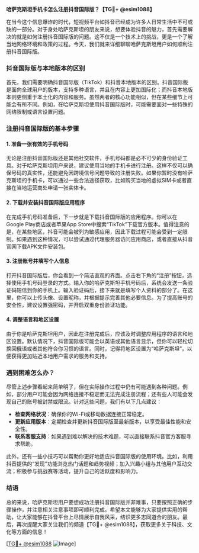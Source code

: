 **哈萨克斯坦手机卡怎么注册抖音国际版？【TG💪+ @esim1088】**

在当今这个信息爆炸的时代，短视频平台如抖音已经成为许多人日常生活中不可或缺的一部分。对于身处哈萨克斯坦的朋友来说，想要体验抖音的魅力，首先需要解决的就是如何注册抖音国际版的问题。这不仅是一个技术上的挑战，更是一个了解当地网络环境和政策的过程。今天，我们就来详细聊聊哈萨克斯坦用户如何顺利注册抖音国际版。

### 抖音国际版与本地版本的区别

首先，我们需要明确抖音国际版（TikTok）和抖音本地版本的区别。抖音国际版是面向全球用户的版本，支持多种语言，并且在内容上更加国际化；而抖音本地版本则更侧重于本土化的内容和服务。虽然两者的核心功能相似，但在某些细节上可能会有所不同。例如，在哈萨克斯坦使用抖音国际版时，可能需要面对一些特殊的网络限制或语言设置问题。

### 注册抖音国际版的基本步骤

#### 1. 准备一张有效的手机号码

无论是注册抖音国际版还是其他社交软件，手机号码都是必不可少的身份验证工具。对于哈萨克斯坦用户来说，建议使用当地的手机卡进行注册。这样不仅可以确保号码的真实性，还能避免因跨境信号问题导致的注册失败。如果你暂时没有哈萨克斯坦的手机卡，可以通过一些合法途径获取，比如购买当地的虚拟SIM卡或者直接在当地运营商处申请一张实体卡。

#### 2. 下载并安装抖音国际版应用程序

在完成手机号码准备后，下一步就是下载抖音国际版的应用程序。你可以在Google Play商店或者苹果App Store中搜索“TikTok”下载官方版本。值得注意的是，在某些地区，抖音可能会被列为敏感应用，因此下载过程可能会受到一定限制。如果遇到这种情况，可以尝试通过代理服务器访问应用商店，或者直接从抖音官网下载APK文件安装包。

#### 3. 注册账号并填写个人信息

打开抖音国际版后，你会看到一个简洁直观的界面。点击右下角的“注册”按钮，选择使用手机号码登录的方式。输入你的哈萨克斯坦手机号码后，系统会发送一条验证码短信到你的手机上。输入验证码后，接下来就是填写个人资料的部分了。在这里，你可以上传头像、设置昵称，并根据提示完善其他必要信息。为了提高账号的安全性，建议设置强密码，并开启双重身份验证功能。

#### 4. 调整语言和地区设置

由于你是哈萨克斯坦用户，因此在注册完成后，应该及时调整应用程序的语言和地区设置。默认情况下，抖音国际版可能会以英语或其他语言显示，但你可以轻松切换回俄语或者其他符合你习惯的语言。同时，记得将地区设置为“哈萨克斯坦”，以便获得更加贴近本地用户需求的服务和支持。

### 遇到困难怎么办？

尽管上述步骤看起来简单明了，但在实际操作过程中仍有可能遇到各种问题。例如，部分用户可能会因为网络连接不稳定而无法完成注册流程；还有些人可能会发现自己的账号被封禁或限流。针对这些问题，我们有以下几点建议：

- **检查网络状况**：确保你的Wi-Fi或移动数据连接正常稳定。
- **更新应用版本**：定期检查并更新抖音国际版至最新版本，以享受最佳性能和安全性。
- **联系客服支持**：如果遇到难以解决的技术难题，可以直接联系抖音官方客服寻求帮助。

此外，还有一些小技巧可以帮助你更好地适应抖音国际版的使用环境。比如，利用抖音提供的“发现”功能浏览热门话题和趋势视频；加入兴趣小组与其他用户互动交流；积极参与挑战赛等活动，提升自己的活跃度和影响力。

### 结语

总的来说，哈萨克斯坦用户要想成功注册抖音国际版并非难事，只要按照正确的步骤操作，并注意相关注意事项即可顺利完成。希望本文能够为大家提供实用的帮助，让大家能够在抖音平台上尽情展示自我风采，结识更多志同道合的朋友。最后，再次提醒大家关注我们的频道【TG💪+ @esim1088】，获取更多关于科技、文化等方面的信息！

[[TG💪+ @esim1088](https://t.me/s/esim1088) ![Image](https://i.postimg.cc/4NQfJmqS/Snipaste-2025-05-13-00-14-12.png)]
